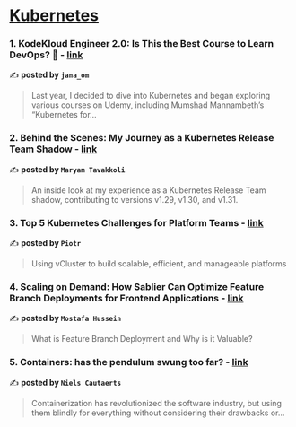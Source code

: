 
<h1><a href=https://medium.com/tag/kubernetes/recommended target="_blank" rel="noopener noreferrer">Kubernetes</a></h1>
<h3>1. KodeKloud Engineer 2.0: Is This the Best Course to Learn DevOps? 🚀 - <a href="https://medium.com/@jana_om/kodekloud-engineer-2-0-is-this-the-best-course-to-learn-devops-fba1c1cbb4ac" target="_blank" rel="noopener noreferrer">link</a></h3>

✍️ **posted by `jana_om`**

<blockquote>Last year, I decided to dive into Kubernetes and began exploring various courses on Udemy, including Mumshad Mannambeth’s “Kubernetes for…</blockquote>

<h3>2. Behind the Scenes: My Journey as a Kubernetes Release Team Shadow - <a href="https://medium.com/code-like-a-girl/behind-the-scenes-my-journey-as-a-kubernetes-release-team-shadow-630be70effb0" target="_blank" rel="noopener noreferrer">link</a></h3>

✍️ **posted by `Maryam Tavakkoli`**

<blockquote>An inside look at my experience as a Kubernetes Release Team shadow, contributing to versions v1.29, v1.30, and v1.31.</blockquote>

<h3>3. Top 5 Kubernetes Challenges for Platform Teams - <a href="https://medium.com/itnext/top-5-kubernetes-challenges-for-platform-teams-87aa2f59e904" target="_blank" rel="noopener noreferrer">link</a></h3>

✍️ **posted by `Piotr`**

<blockquote>Using vCluster to build scalable, efficient, and manageable platforms</blockquote>

<h3>4. Scaling on Demand: How Sablier Can Optimize Feature Branch Deployments for Frontend Applications - <a href="https://medium.com/@mostafahussein/scaling-on-demand-how-sablier-can-optimize-feature-branch-deployments-for-frontend-applications-c2cda3bdccd2" target="_blank" rel="noopener noreferrer">link</a></h3>

✍️ **posted by `Mostafa Hussein`**

<blockquote>What is Feature Branch Deployment and Why is it Valuable?</blockquote>

<h3>5. Containers: has the pendulum swung too far? - <a href="https://medium.com/itnext/containers-has-the-pendulum-swung-too-far-208ad02a6b42" target="_blank" rel="noopener noreferrer">link</a></h3>

✍️ **posted by `Niels Cautaerts`**

<blockquote>Containerization has revolutionized the software industry, but using them blindly for everything without considering their drawbacks or…</blockquote>


